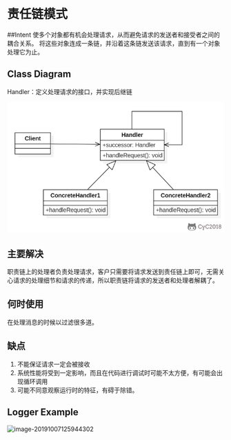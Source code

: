 # 责任链模式

##Intent
使多个对象都有机会处理请求，从而避免请求的发送者和接受者之间的耦合关系。
将这些对象连成一条链，并沿着这条链发送该请求，直到有一个对象处理它为止。

## Class Diagram

Handler：定义处理请求的接口，并实现后继链

![img](https://github.com/CyC2018/CS-Notes/raw/master/notes/pics/ca9f23bf-55a4-47b2-9534-a28e35397988.png)

## 主要解决

职责链上的处理者负责处理请求，客户只需要将请求发送到责任链上即可，无需关心请求的处理细节和请求的传递，所以职责链将请求的发送者和处理者解耦了。

## 何时使用

在处理消息的时候以过滤很多道。

## 缺点

1. 不能保证请求一定会被接收
2. 系统性能将受到一定影响，而且在代码进行调试时可能不太方便，有可能会出现循环调用
3. 可能不同意观察运行时的特征，有碍于除错。

## Logger Example

![image-20191007125944302](http://www.runoob.com/wp-content/uploads/2014/08/chain_pattern_uml_diagram.jpg)
